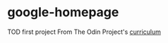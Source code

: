 # google-homepage
TOD first project
From The Odin Project's [curriculum](http://www.theodinproject.com/courses/web-development-101/lessons/html-css)
